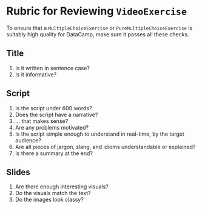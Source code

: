# Rubric for Reviewing `VideoExercise`

To ensure that a `MultipleChoiceExercise` or `PureMultipleChoiceExercise` is suitably high quality for DataCamp, make sure it passes all these checks.

## Title

1. Is it written in sentence case?
1. Is it informative?

## Script

1. Is the script under 600 words?
1. Does the script have a narrative?
1. ... that makes sense?
1. Are any problems motivated?
1. Is the script simple enough to understand in real-time, by the target audience?
1. Are all pieces of jargon, slang, and idioms understandable or explained?
1. Is there a summary at the end?

## Slides

1. Are there enough interesting visuals?
1. Do the visuals match the text?
1. Do the images look classy?
